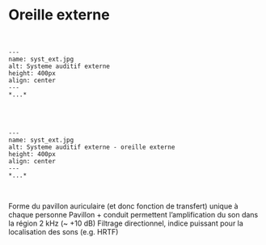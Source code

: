 
# Oreille externe

<br /> 

```{figure} syst_ext_1.jpg
---
name: syst_ext.jpg
alt: Systeme auditif externe
height: 400px
align: center
---
*...*
```

<br />


<br /> 

```{figure} syst_ext_2.jpg
---
name: syst_ext.jpg
alt: Systeme auditif externe - oreille externe
height: 400px
align: center
---
*...*
```

<br />

Forme du pavillon auriculaire (et donc fonction de transfert) unique à chaque personne
Pavillon + conduit permettent l’amplification du son dans la région 2 kHz (~ +10 dB)
Filtrage directionnel, indice puissant pour la localisation des sons (e.g. HRTF)

